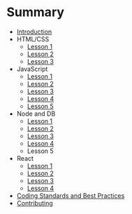 # Summary

* [Introduction](README.md)
* HTML/CSS
  * [Lesson 1](/html-css/lesson1.md)
  * [Lesson 2](/html-css/lesson2.md)
  * [Lesson 3](/html-css/lesson3.md)
* JavaScript
  * [Lesson 1](/js-core/lesson1.md)
  * [Lesson 2](/js-core/lesson2.md)
  * [Lesson 3](/js-core/lesson3.md)
  * [Lesson 4](/js-core/lesson4.md)
  * [Lesson 5](/js-core/lesson5.md)
* Node and DB
    * [Lesson 1](/node-db/lesson1.md)
    * [Lesson 2](/node-db/lesson2.md)
    * [Lesson 3](/node-db/lesson3.md)
    * [Lesson 4](/node-db/lesson4.md)
    * Lesson 5
* React
  * [Lesson 1](/react/lesson1.md)
  * [Lesson 2](/react/lesson2.md)
  * [Lesson 3](/react/lesson3.md)
  * [Lesson 4](/react/lesson4.md)
* [Coding Standards and Best Practices](PRACTICES.md)
* [Contributing](CONTRIBUTING.md)
